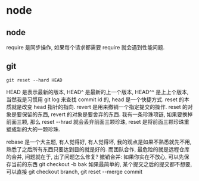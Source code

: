 # node

## node
require 是同步操作, 如果每个请求都需要 require 就会遇到性能问题.

## git
```
git reset --hard HEAD
```
HEAD 是表示最新的版本, HEAD^ 是最新的上一个版本, HEAD^^ 是上上个版本, 当然我是习惯用 git log 来查找 commit id 的, head 是一个快捷方式.
reset 的本质就是改变 head 指针的指向.
revert 是用来撤销一个指定提交的操作.
reset 的对象是要保留的东西, revert 的对象是要舍弃的东西.
我有一条珍珠项链, 如果要换掉前面三颗, 那么 reset --hrad 就会丢弃前面三颗珍珠, reset 是将前面三颗珍珠重塑成新的大的一颗珍珠.

rebase 是一个大主题, 有人觉得好, 有人觉得坏, 我的观点是如果不熟悉就先不用, 熟悉了之后所有东西只要达到目的就是好的.
而团队合作, 最危险的就是远程仓库的合并, 问题就在于, 出了问题怎么修复?
撤销合并: 如果你实在不放心, 可以先保存当前的东西  git checkout -b bak
如果最简单的, 某个提交之后的提交都不想要, 可以直接 git checkout branch, git reset --merge commit